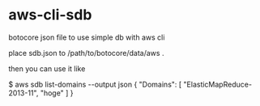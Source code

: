aws-cli-sdb
===========

botocore json file to use simple db with aws cli 

place sdb.json to /path/to/botocore/data/aws .

then you can use it like

$ aws sdb list-domains --output json
{
    "Domains": [
        "ElasticMapReduce-2013-11",
        "hoge"
    ]
}
